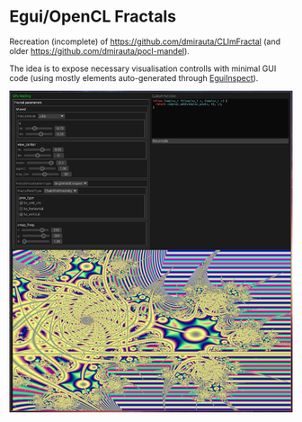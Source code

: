 # Egui/OpenCL Fractals

Recreation (incomplete) of https://github.com/dmirauta/CLImFractal (and older https://github.com/dmirauta/pocl-mandel).

The idea is to expose necessary visualisation controlls with minimal GUI code (using mostly elements auto-generated through [EguiInspect](https://github.com/dmirauta/egui_inspect)).

![Image](./gallery/screenshot.png)
